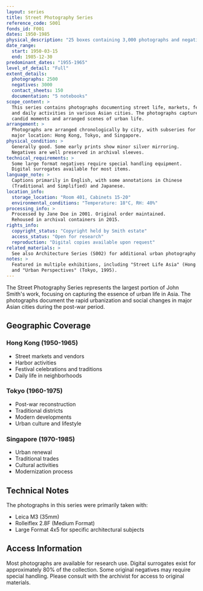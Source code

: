 ```yaml
---
layout: series
title: Street Photography Series
reference_code: S001
fonds_id: F001
dates: 1950-1985
physical_description: "25 boxes containing 3,000 photographs and negatives"
date_range:
  start: 1950-03-15
  end: 1985-12-30
predominant_dates: "1955-1965"
level_of_detail: "Full"
extent_details:
  photographs: 2500
  negatives: 3000
  contact_sheets: 150
  documentation: "5 notebooks"
scope_content: >
  This series contains photographs documenting street life, markets, festivals,
  and daily activities in various Asian cities. The photographs capture both
  candid moments and arranged scenes of urban life.
arrangement: >
  Photographs are arranged chronologically by city, with subseries for each
  major location: Hong Kong, Tokyo, and Singapore.
physical_condition: >
  Generally good. Some early prints show minor silver mirroring.
  Negatives are well preserved in archival sleeves.
technical_requirements: >
  Some large format negatives require special handling equipment.
  Digital surrogates available for most items.
language_note: >
  Captions primarily in English, with some annotations in Chinese
  (Traditional and Simplified) and Japanese.
location_info:
  storage_location: "Room 401, Cabinets 15-20"
  environmental_conditions: "Temperature: 18°C, RH: 40%"
processing_info: >
  Processed by Jane Doe in 2001. Original order maintained.
  Rehoused in archival containers in 2015.
rights_info:
  copyright_status: "Copyright held by Smith estate"
  access_status: "Open for research"
  reproduction: "Digital copies available upon request"
related_materials: >
  See also Architecture Series (S002) for additional urban photography
notes: >
  Featured in multiple exhibitions, including "Street Life Asia" (Hong Kong, 1992)
  and "Urban Perspectives" (Tokyo, 1995).
---
```


The Street Photography Series represents the largest portion of John Smith's work,
focusing on capturing the essence of urban life in Asia. The photographs document
the rapid urbanization and social changes in major Asian cities during the
post-war period.

## Geographic Coverage

### Hong Kong (1950-1965)
- Street markets and vendors
- Harbor activities
- Festival celebrations and traditions
- Daily life in neighborhoods

### Tokyo (1960-1975)
- Post-war reconstruction
- Traditional districts
- Modern developments
- Urban culture and lifestyle

### Singapore (1970-1985)
- Urban renewal
- Traditional trades
- Cultural activities
- Modernization process

## Technical Notes

The photographs in this series were primarily taken with:
- Leica M3 (35mm)
- Rolleiflex 2.8F (Medium Format)
- Large Format 4x5 for specific architectural subjects

## Access Information

Most photographs are available for research use. Digital surrogates exist for
approximately 80% of the collection. Some original negatives may require special
handling. Please consult with the archivist for access to original materials.
